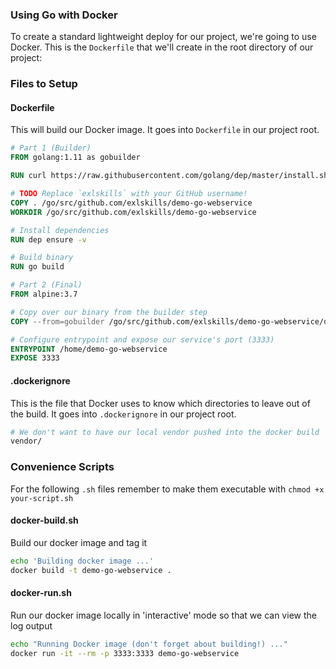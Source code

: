 ### Using Go with Docker

To create a standard lightweight deploy for our project, we're going to use Docker. This is the `Dockerfile` that we'll create in the root directory of our project:

### Files to Setup

#### Dockerfile

This will build our Docker image. It goes into `Dockerfile` in our project root.

```Dockerfile
# Part 1 (Builder)
FROM golang:1.11 as gobuilder

RUN curl https://raw.githubusercontent.com/golang/dep/master/install.sh | sh

# TODO Replace `exlskills` with your GitHub username!
COPY . /go/src/github.com/exlskills/demo-go-webservice
WORKDIR /go/src/github.com/exlskills/demo-go-webservice

# Install dependencies
RUN dep ensure -v

# Build binary
RUN go build

# Part 2 (Final)
FROM alpine:3.7

# Copy over our binary from the builder step
COPY --from=gobuilder /go/src/github.com/exlskills/demo-go-webservice/demo-go-webservice /home/demo-go-webservice

# Configure entrypoint and expose our service's port (3333)
ENTRYPOINT /home/demo-go-webservice
EXPOSE 3333

```

#### .dockerignore

This is the file that Docker uses to know which directories to leave out of the build. It goes into `.dockerignore` in our project root.

```bash
# We don't want to have our local vendor pushed into the docker build
vendor/
```

### Convenience Scripts

For the following `.sh` files remember to make them executable with `chmod +x your-script.sh`

#### docker-build.sh

Build our docker image and tag it

```bash
echo 'Building docker image ...'
docker build -t demo-go-webservice .
```

#### docker-run.sh

Run our docker image locally in 'interactive' mode so that we can view the log output

```bash
echo "Running Docker image (don't forget about building!) ..."
docker run -it --rm -p 3333:3333 demo-go-webservice
```
